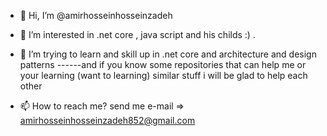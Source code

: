 - 👋 Hi, I’m @amirhosseinhosseinzadeh
- 👀 I’m interested in  .net core , java script and his childs :) .
- 🌱 I’m trying to learn and skill up in .net core and architecture and design patterns 
------and if you know some repositories that can help me or your learning (want to learning) similar stuff i will be glad to help each other

- 📫 How to reach me? send me e-mail => amirhosseinhosseinzadeh852@gmail.com

<!---
amirhosseinhosseinzadeh/amirhosseinhosseinzadeh is a ✨ special ✨ repository because its `README.md` (this file) appears on your GitHub profile.
You can click the Preview link to take a look at your changes.
--->
